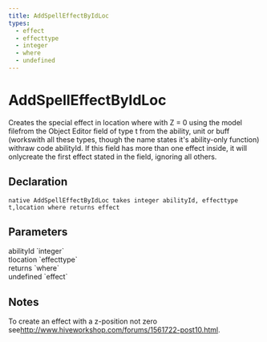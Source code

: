 ```yaml
---
title: AddSpellEffectByIdLoc
types:
  - effect
  - effecttype
  - integer
  - where
  - undefined
---
```


# AddSpellEffectByIdLoc
Creates the special effect in location where with Z = 0 using the model filefrom the Object Editor field of type t from the ability, unit or buff (workswith all these types, though the name states it's ability-only function) withraw code abilityId. If this field has more than one effect inside, it will onlycreate the first effect stated in the field, ignoring all others.

## Declaration

```
native AddSpellEffectByIdLoc takes integer abilityId, effecttype t,location where returns effect
```

## Parameters
<dl>
  <dt>abilityId `integer`</dt>
  <dd></dd>

  <dt>tlocation `effecttype`</dt>
  <dd></dd>

  <dt>returns `where`</dt>
  <dd></dd>

  <dt>undefined `effect`</dt>
  <dd></dd>
</dl>

## Notes 
To create an effect with a z-position not zero see<http://www.hiveworkshop.com/forums/1561722-post10.html>.